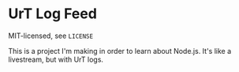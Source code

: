 UrT Log Feed
============

MIT-licensed, see `LICENSE`

This is a project I'm making in order to learn about Node.js. It's like a livestream, but with UrT logs.
